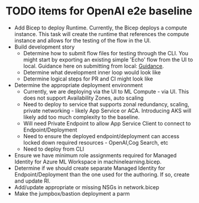 # TODO items for OpenAI e2e baseline

- Add Bicep to deploy Runtime. Currently, the Bicep deploys a compute instance. This task will create the runtime that references the compute instance and allows for the testing of the flow in the UI.
- Build development story
  - Determine how to submit flow files for testing through the CLI. You might start by exporting an existing simple 'Echo' flow from the UI to local. Guidance here on submitting from local: [Guidance](https://learn.microsoft.com/en-us/azure/machine-learning/prompt-flow/how-to-integrate-with-llm-app-devops?view=azureml-api-2&tabs=cli#submitting-runs-to-the-cloud-from-local-repository).
  - Determine what development inner loop would look like
  - Determine logical steps for PR and CI might look like
- Determine the appropriate deployment environment
  - Currently, we are deploying via the UI to ML Compute - via UI. This does not support Availability Zones, auto scaling
  - Need to deploy to service that supports zonal redundancy, scaling, private networking - likely App Service or ACA. Introducing AKS will likely add too much complexity to the baseline.
  - Will need Private Endpoint to allow App Service Client to connect to Endpoint/Deployment
  - Need to ensure the deployed endpoint/deployment can access locked down required resources - OpenAI,Cog Search, etc
  - Need to deploy from CLI
- Ensure we have minimum role assignments required for Managed Identity for Azure ML Workspace in machinelearning.bicep. 
- Determine if we should create separate Managed Identity for Endpoint/Deployment than the one used for the authoring. If so, create and update RI.
- Add/update appropriate or missing NSGs in network.bicep
- Make the jumpbox/bastion deployment a parm 
